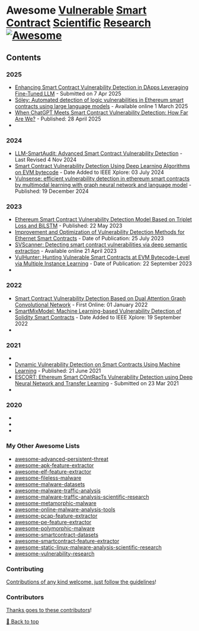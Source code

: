 # Awesome [Vulnerable](https://youtube.com/playlist?list=PL9V4Zu3RroiVyfkzi0jlbyBE--AWZB7ki&si=SrGC6CR8CrY2o0h7) [Smart](https://en.wikipedia.org/wiki/Smart_contract) [Contract](https://csrc.nist.gov/glossary/term/smart_contract) [Scientific](https://scholar.google.com/scholar?q=%22vulnerable+smart+contracts%22&hl=en&as_sdt=0%2C5&as_vis=1&as_ylo=2020&as_yhi=) [Research](https://owasp.org/www-project-smart-contract-top-10/) [![Awesome](https://awesome.re/badge.svg)](https://awesome.re)

## Contents

### 2025
- [Enhancing Smart Contract Vulnerability Detection in DApps Leveraging Fine-Tuned LLM](https://arxiv.org/abs/2504.05006) - Submitted on 7 Apr 2025
- [Sóley: Automated detection of logic vulnerabilities in Ethereum smart contracts using large language models](https://www.sciencedirect.com/science/article/pii/S0164121225000743) - Available online 1 March 2025
- [When ChatGPT Meets Smart Contract Vulnerability Detection: How Far Are We?](https://dl.acm.org/doi/full/10.1145/3702973) - Published: 28 April 2025
- 

### 2024
- [LLM-SmartAudit: Advanced Smart Contract Vulnerability Detection](https://arxiv.org/abs/2410.09381) - Last Revised 4 Nov 2024 
- [Smart Contract Vulnerability Detection Using Deep Learning Algorithms on EVM bytecode](https://ieeexplore.ieee.org/document/10577852) - Date Added to IEEE Xplore: 03 July 2024
- [Vulnsense: efficient vulnerability detection in ethereum smart contracts by multimodal learning with graph neural network and language model](https://link.springer.com/article/10.1007/s10207-024-00965-2) - Published: 19 December 2024

### 2023
- [Ethereum Smart Contract Vulnerability Detection Model Based on Triplet Loss and BiLSTM](https://www.mdpi.com/2079-9292/12/10/2327) - Published: 22 May 2023
- [Improvement and Optimization of Vulnerability Detection Methods for Ethernet Smart Contracts](https://ieeexplore.ieee.org/abstract/document/10192903) - Date of Publication: 25 July 2023
- [SVScanner: Detecting smart contract vulnerabilities via deep semantic extraction](https://www.sciencedirect.com/science/article/pii/S2214212623000686) - Available online 21 April 2023
- [VulHunter: Hunting Vulnerable Smart Contracts at EVM Bytecode-Level via Multiple Instance Learning](https://ieeexplore.ieee.org/abstract/document/10261219) - Date of Publication: 22 September 2023
-

### 2022
- [Smart Contract Vulnerability Detection Based on Dual Attention Graph Convolutional Network](https://link.springer.com/chapter/10.1007/978-3-030-92638-0_20) - First Online: 01 January 2022
- [SmartMixModel: Machine Learning-based Vulnerability Detection of Solidity Smart Contracts](https://ieeexplore.ieee.org/abstract/document/9881798) - Date Added to IEEE Xplore: 19 September 2022
-

### 2021
- 
- [Dynamic Vulnerability Detection on Smart Contracts Using Machine Learning](https://dl.acm.org/doi/abs/10.1145/3463274.3463348) - Published: 21 June 2021
- [ESCORT: Ethereum Smart COntRacTs Vulnerability Detection using Deep Neural Network and Transfer Learning](https://arxiv.org/abs/2103.12607) - Submitted on 23 Mar 2021
-

### 2020
-
-
-

### My Other Awesome Lists

* [awesome-advanced-persistent-threat](https://github.com/cybersecurity-dev/awesome-advanced-persistent-threat)
* [awesome-apk-feature-extractor](https://github.com/cybersecurity-dev/awesome-apk-feature-extractor)
* [awesome-elf-feature-extractor](https://github.com/cybersecurity-dev/awesome-elf-feature-extractor)
* [awesome-fileless-malware](https://github.com/cybersecurity-dev/awesome-fileless-malware)
* [awesome-malware-datasets](https://github.com/cybersecurity-dev/awesome-malware-datasets)
* [awesome-malware-traffic-analysis](https://github.com/cybersecurity-dev/awesome-malware-traffic-analysis)
* [awesome-malware-traffic-analysis-scientific-research](https://github.com/cybersecurity-dev/awesome-malware-traffic-analysis-scientific-research)
* [awesome-metamorphic-malware](https://github.com/cybersecurity-dev/awesome-metamorphic-malware)
* [awesome-online-malware-analysis-tools](https://github.com/cybersecurity-dev/awesome-online-malware-analysis-tools)
* [awesome-pcap-feature-extractor](https://github.com/cybersecurity-dev/awesome-pcap-feature-extractor)
* [awesome-pe-feature-extractor](https://github.com/cybersecurity-dev/awesome-pe-feature-extractor)
* [awesome-polymorphic-malware](https://github.com/cybersecurity-dev/awesome-polymorphic-malware)
* [awesome-smartcontract-datasets](https://github.com/cybersecurity-dev/awesome-smartcontract-datasets)
* [awesome-smartcontract-feature-extractor](https://github.com/cybersecurity-dev/awesome-smartcontract-feature-extractor)
* [awesome-static-linux-malware-analysis-scientific-research](https://github.com/cybersecurity-dev/awesome-static-linux-malware-analysis-scientific-research)
* [awesome-vulnerability-research](https://github.com/cybersecurity-dev/awesome-vulnerability-research)

### Contributing

[Contributions of any kind welcome, just follow the guidelines](contributing.md)!

### Contributors

[Thanks goes to these contributors](https://github.com/cybersecurity-dev/awesome-vulnerable-smart-contract-scientific-research/graphs/contributors)!

[🔼 Back to top](#awesome-vulnerable-smart-contract-scientific-research-)

